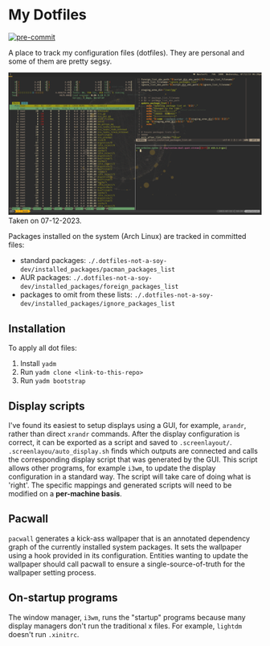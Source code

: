 # My Dotfiles

[![pre-commit](https://img.shields.io/badge/pre--commit-enabled-brightgreen?logo=pre-commit)](https://github.com/pre-commit/pre-commit)

A place to track my configuration files (dotfiles). They are personal and some
of them are pretty segsy.

![screenshot-07-12-23](.dotfiles-not-a-soy-dev/screenshot-07-12-23.png)
Taken on 07-12-2023.

Packages installed on the system (Arch Linux) are tracked in committed files:

- standard packages:
  `./.dotfiles-not-a-soy-dev/installed_packages/pacman_packages_list`
- AUR packages:
  `./.dotfiles-not-a-soy-dev/installed_packages/foreign_packages_list`
- packages to omit from these lists:
  `./.dotfiles-not-a-soy-dev/installed_packages/ignore_packages_list`

## Installation

To apply all dot files:

1. Install `yadm`
1. Run `yadm clone <link-to-this-repo>`
1. Run `yadm bootstrap`

## Display scripts

I've found its easiest to setup displays using a GUI, for example, `arandr`,
rather than direct `xrandr` commands. After the display configuration is
correct, it can be exported as a script and saved to `.screenlayout/`.
`.screenlayou/auto_display.sh` finds which outputs are connected and calls the
corresponding display script that was generated by the GUI. This script allows
other programs, for example `i3wm`, to update the display configuration in a
standard way. The script will take care of doing what is 'right'. The specific
mappings and generated scripts will need to be modified on a **per-machine
basis**.

## Pacwall

`pacwall` generates a kick-ass wallpaper that is an annotated dependency graph
of the currently installed system packages. It sets the wallpaper using a hook
provided in its configuration. Entities wanting to update the wallpaper should
call pacwall to ensure a single-source-of-truth for the wallpaper setting
process.

## On-startup programs

The window manager, `i3wm`, runs the "startup" programs because many display
managers don't run the traditional x files. For example, `lightdm` doesn't run
`.xinitrc`.
